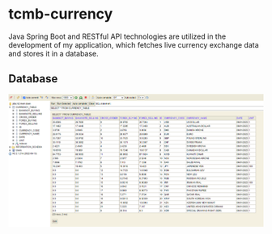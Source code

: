 # tcmb-currency
Java Spring Boot and RESTful API technologies are utilized in the development of my application, which fetches live currency exchange data and stores it in a database.


## Database
![Database](https://github.com/Tunao2den/tcbm-currency/blob/master/screenshots/database%20sample.png)
